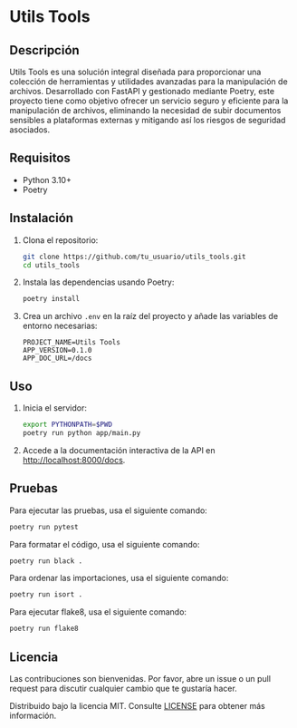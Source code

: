 # Utils Tools

## Descripción

Utils Tools es una solución integral diseñada para proporcionar una colección de herramientas y utilidades avanzadas para la manipulación de archivos. Desarrollado con FastAPI y gestionado mediante Poetry, este proyecto tiene como objetivo ofrecer un servicio seguro y eficiente para la manipulación de archivos, eliminando la necesidad de subir documentos sensibles a plataformas externas y mitigando así los riesgos de seguridad asociados.

## Requisitos

- Python 3.10+
- Poetry


## Instalación

1. Clona el repositorio:

    ```sh
    git clone https://github.com/tu_usuario/utils_tools.git
    cd utils_tools
    ```

2. Instala las dependencias usando Poetry:

    ```sh
    poetry install
    ```

3. Crea un archivo `.env` en la raíz del proyecto y añade las variables de entorno necesarias:

    ```env
    PROJECT_NAME=Utils Tools
    APP_VERSION=0.1.0
    APP_DOC_URL=/docs
    ```

## Uso

1. Inicia el servidor:

    ```sh
    export PYTHONPATH=$PWD
    poetry run python app/main.py
    ```

2. Accede a la documentación interactiva de la API en [http://localhost:8000/docs](http://localhost:8000/docs).

## Pruebas

Para ejecutar las pruebas, usa el siguiente comando:

```sh
poetry run pytest
```

Para formatar el código, usa el siguiente comando:

```sh
poetry run black .
```

Para ordenar las importaciones, usa el siguiente comando:

```sh
poetry run isort .
```

Para ejecutar flake8, usa el siguiente comando:

```sh
poetry run flake8
```

## Licencia

Las contribuciones son bienvenidas. Por favor, abre un issue o un pull request para discutir cualquier cambio que te gustaría hacer.

Distribuido bajo la licencia MIT. Consulte [LICENSE](LICENSE) para obtener más información.